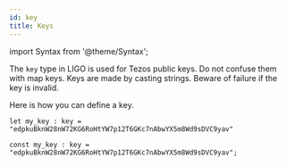 ```yaml
---
id: key
title: Keys
---
```


import Syntax from '@theme/Syntax';

The `key` type in LIGO is used for Tezos public keys. Do not confuse
them with map keys. Keys are made by casting strings. Beware of
failure if the key is invalid.

Here is how you can define a key.

<Syntax syntax="cameligo">

```cameligo group=key
let my_key : key = "edpkuBknW28nW72KG6RoHtYW7p12T6GKc7nAbwYX5m8Wd9sDVC9yav"
```

</Syntax>

<Syntax syntax="jsligo">

```jsligo group=key
const my_key : key = "edpkuBknW28nW72KG6RoHtYW7p12T6GKc7nAbwYX5m8Wd9sDVC9yav";
```

</Syntax>
